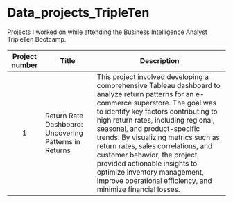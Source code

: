 # Data_projects_TripleTen

Projects I worked on while attending the Business Intelligence Analyst TripleTen Bootcamp.

| Project number | Title | Description |
| :-----------: | ----------- |----------- |
| 1 | Return Rate Dashboard: Uncovering Patterns in Returns| This project involved developing a comprehensive Tableau dashboard to analyze return patterns for an e-commerce superstore. The goal was to identify key factors contributing to high return rates, including regional, seasonal, and product-specific trends. By visualizing metrics such as return rates, sales correlations, and customer behavior, the project provided actionable insights to optimize inventory management, improve operational efficiency, and minimize financial losses. |
